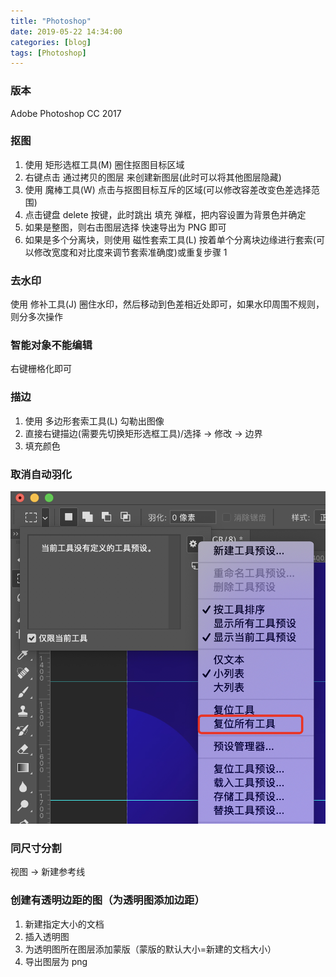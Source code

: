 ```yaml
---
title: "Photoshop"
date: 2019-05-22 14:34:00
categories: [blog]
tags: [Photoshop]
---
```


### 版本

Adobe Photoshop CC 2017

### 抠图

1. 使用 矩形选框工具(M) 圈住抠图目标区域
2. 右键点击 通过拷贝的图层 来创建新图层(此时可以将其他图层隐藏)
3. 使用 魔棒工具(W) 点击与抠图目标互斥的区域(可以修改容差改变色差选择范围)
4. 点击键盘 delete 按键，此时跳出 填充 弹框，把内容设置为背景色并确定
5. 如果是整图，则右击图层选择 快速导出为 PNG 即可
6. 如果是多个分离块，则使用 磁性套索工具(L) 按着单个分离块边缘进行套索(可以修改宽度和对比度来调节套索准确度)或重复步骤 1

### 去水印

使用 修补工具(J) 圈住水印，然后移动到色差相近处即可，如果水印周围不规则，则分多次操作

### 智能对象不能编辑

右键栅格化即可

### 描边

1. 使用 多边形套索工具(L) 勾勒出图像
2. 直接右键描边(需要先切换矩形选框工具)/选择 -> 修改 -> 边界
3. 填充颜色

### 取消自动羽化

![](/images/2019-05-22-photoshop/1.png)

### 同尺寸分割

视图 -> 新建参考线

### 创建有透明边距的图（为透明图添加边距）

1. 新建指定大小的文档
2. 插入透明图
3. 为透明图所在图层添加蒙版（蒙版的默认大小=新建的文档大小）
4. 导出图层为 png
